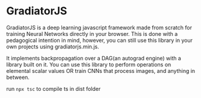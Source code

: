# GradiatorJS

GradiatorJS is a deep learning javascript framework made from scratch for training Neural Networks directly in your browser. 
This is done with a pedagogical intention in mind, however, you can still use this library in your own projects using gradiatorjs.min.js. 

It implements backpropagation over a DAG(an autograd engine) with a library built on it. You can use this library to perform operations on elemental scalar values OR train CNNs that process images, and anything in between. 

run ```npx tsc``` to compile ts in dist folder